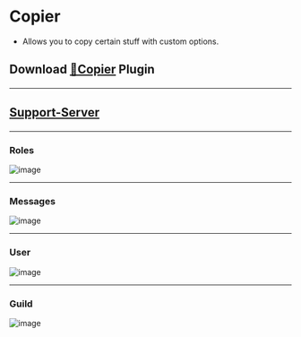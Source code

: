 # Copier
- Allows you to copy certain stuff with custom options.
## Download [**🔽Copier**](https://strencher.github.io/download/?plugin=Copier) Plugin<hr>
## [Support-Server](https://discord.gg/gvA2ree)<hr>
### Roles<br>
![image](https://i.imgur.com/nQnI3C1.png)<hr>
### Messages
![image](https://i.imgur.com/J7SdXi0.png)<hr>
### User
![image](https://i.imgur.com/x1oQHa5.png)<hr>
### Guild
![image](https://i.imgur.com/YtzcFjO.png)